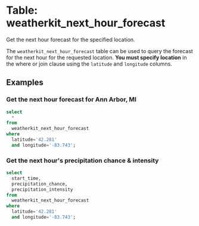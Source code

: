 # Table: weatherkit_next_hour_forecast

Get the next hour forecast for the specified location.

The `weatherkit_next_hour_forecast` table can be used to query the forecast for the next hour for the requested location.
**You must specify location** in the where or join clause using the `latitude` and `longitude` columns.

## Examples

### Get the next hour forecast for Ann Arbor, MI

```sql
select
  *
from
  weatherkit_next_hour_forecast
where
  latitude='42.281'
  and longitude='-83.743';
```

### Get the next hour's precipitation chance & intensity

```sql
select
  start_time,
  precipitation_chance,
  precipitation_intensity
from
  weatherkit_next_hour_forecast
where
  latitude='42.281'
  and longitude='-83.743';
```
